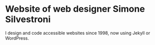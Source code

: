 # Website of web designer Simone Silvestroni

I design and code accessible websites since 1998, now using Jekyll or WordPress.